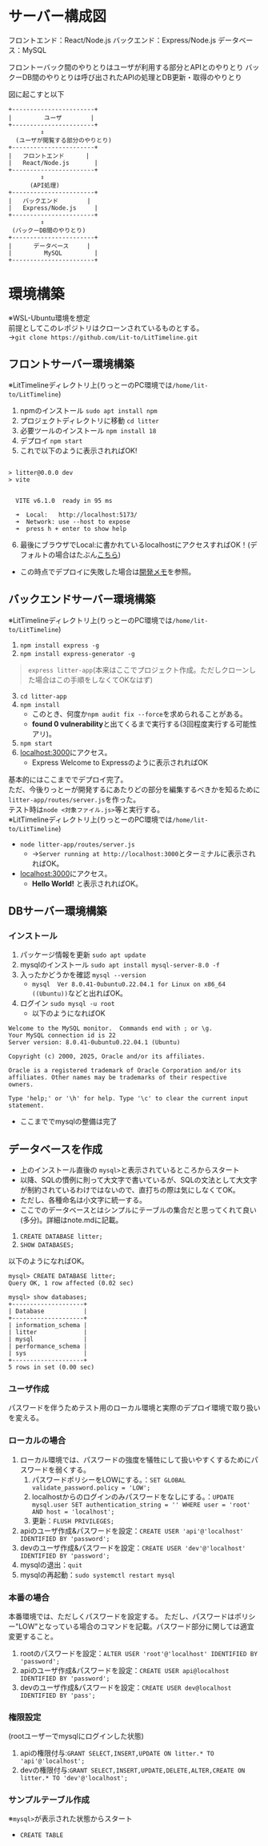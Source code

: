 # サーバー構成図

フロントエンド：React/Node.js
バックエンド：Express/Node.js
データベース：MySQL

フロントーバック間のやりとりはユーザが利用する部分とAPIとのやりとり
バックーDB間のやりとりは呼び出されたAPIの処理とDB更新・取得のやりとり

図に起こすと以下
```
+-----------------------+
|         ユーザ        |
+-----------------------+
         ⇕
  (ユーザが閲覧する部分のやりとり)
+-----------------------+
|   フロントエンド      |
|   React/Node.js       |
+-----------------------+
         ⇕
      (API処理)
+-----------------------+
|   バックエンド        |
|   Express/Node.js     |
+-----------------------+
         ⇕
 (バックーDB間のやりとり)
+-----------------------+
|      データベース     |
|         MySQL         |
+-----------------------+

```

# 環境構築
※WSL-Ubuntu環境を想定  
前提としてこのレポジトリはクローンされているものとする。  
→``git clone https://github.com/Lit-to/LitTimeline.git``  

## フロントサーバー環境構築
※LitTimelineディレクトリ上(りっとーのPC環境では``/home/lit-to/LitTimeline``)  
1.  npmのインストール ``sudo apt install npm``
2.  プロジェクトディレクトリに移動 ``cd litter``
3.  必要ツールのインストール ``npm install 18``
4.  デプロイ ``npm start``
5.  これで以下のように表示されればOK!
```

> litter@0.0.0 dev
> vite


  VITE v6.1.0  ready in 95 ms

  ➜  Local:   http://localhost:5173/
  ➜  Network: use --host to expose
  ➜  press h + enter to show help
```
6.  最後にブラウザでLocal:に書かれているlocalhostにアクセスすればOK！(デフォルトの場合はたぶん[こちら]( http://localhost:5173 ))
-   この時点でデプロイに失敗した場合は[開発メモ](/note.md)を参照。

## バックエンドサーバー環境構築
※LitTimelineディレクトリ上(りっとーのPC環境では``/home/lit-to/LitTimeline``)
1.  ``npm install express -g``
2.  ``npm install express-generator -g``

> ``express litter-app``(本来はここでプロジェクト作成。ただしクローンした場合はこの手順をしなくてOKなはず)

3.  ``cd litter-app``
4.  ``npm install``
    -  このとき、何度か``npm audit fix --force``を求められることがある。
    -  **found 0 vulnerability**と出てくるまで実行する(3回程度実行する可能性アリ)。
5.  ``npm start``
6.  [localhost:3000](http://localhost:3000)にアクセス。
    -   Express Welcome to Expressのように表示されればOK

基本的にはここまででデプロイ完了。  
ただ、今後りっとーが開発するにあたりどの部分を編集するべきかを知るために``litter-app/routes/server.js``を作った。  
テスト時は``node <対象ファイル.js>``等と実行する。  
※LitTimelineディレクトリ上(りっとーのPC環境では``/home/lit-to/LitTimeline``)
-   ``node litter-app/routes/server.js``
    -   →``Server running at http://localhost:3000``とターミナルに表示されればOK。
-   [localhost:3000](http://localhost:3000)にアクセス。
    -   **Hello World!** と表示されればOK。

## DBサーバー環境構築
### インストール

1.  パッケージ情報を更新 ``sudo apt update``
2.  mysqlのインストール ``sudo apt install mysql-server-8.0 -f``
3.  入ったかどうかを確認 ``mysql --version``
    -   ``mysql  Ver 8.0.41-0ubuntu0.22.04.1 for Linux on x86_64 ((Ubuntu))``などと出ればOK。
4.  ログイン ``sudo mysql -u root``
    -   以下のようになればOK

```
Welcome to the MySQL monitor.  Commands end with ; or \g.
Your MySQL connection id is 22
Server version: 8.0.41-0ubuntu0.22.04.1 (Ubuntu)

Copyright (c) 2000, 2025, Oracle and/or its affiliates.

Oracle is a registered trademark of Oracle Corporation and/or its
affiliates. Other names may be trademarks of their respective
owners.

Type 'help;' or '\h' for help. Type '\c' to clear the current input statement.
```

-   ここまででmysqlの整備は完了


## データベースを作成

-   上のインストール直後の ``mysql>``と表示されているところからスタート  
-   以降、SQLの慣例に則って大文字で書いているが、SQLの文法として大文字が制約されているわけではないので、直打ちの際は気にしなくてOK。
-   ただし、各種命名は小文字に統一する。
-   ここでのデータベースとはシンプルにテーブルの集合だと思ってくれて良い(多分)。詳細はnote.mdに記載。

1.  ``CREATE DATABASE litter;`` 
2.  ``SHOW DATABASES;`` 

以下のようになればOK。
```
mysql> CREATE DATABASE litter;
Query OK, 1 row affected (0.02 sec)

mysql> show databases;
+--------------------+
| Database           |
+--------------------+
| information_schema |
| litter             |
| mysql              |
| performance_schema |
| sys                |
+--------------------+
5 rows in set (0.00 sec)
```

### ユーザ作成

パスワードを伴うためテスト用のローカル環境と実際のデプロイ環境で取り扱いを変える。

### ローカルの場合
1.  ローカル環境では、パスワードの強度を犠牲にして扱いやすくするためにパスワードを弱くする。
    1.  パスワードポリシーをLOWにする。：``SET GLOBAL validate_password.policy = 'LOW';``
    2.  localhostからのログインのみパスワードをなしにする。：``UPDATE mysql.user SET authentication_string = '' WHERE user = 'root' AND host = 'localhost';``
    3.  更新：``FLUSH PRIVILEGES;``
2.  apiのユーザ作成&パスワードを設定：``CREATE USER 'api'@'localhost' IDENTIFIED BY 'password';`` 
3.  devのユーザ作成&パスワードを設定：``CREATE USER 'dev'@'localhost' IDENTIFIED BY 'password';`` 
4.  mysqlの退出：``quit``
5.  mysqlの再起動：``sudo systemctl restart mysql``

### 本番の場合
本番環境では、ただしくパスワードを設定する。
ただし、パスワードはポリシー"LOW"となっている場合のコマンドを記載。パスワード部分に関しては適宜変更すること。
1.  rootのパスワードを設定：``ALTER USER 'root'@'localhost' IDENTIFIED BY 'password';`` 
2.  apiのユーザ作成&パスワードを設定：``CREATE USER api@localhost IDENTIFIED BY 'password';`` 
3.  devのユーザ作成&パスワードを設定：``CREATE USER dev@localhost IDENTIFIED BY 'pass';`` 

### 権限設定
(rootユーザーでmysqlにログインした状態)

1.  apiの権限付与:``GRANT SELECT,INSERT,UPDATE ON litter.* TO 'api'@'localhost';``
2.  devの権限付与:``GRANT SELECT,INSERT,UPDATE,DELETE,ALTER,CREATE ON litter.* TO 'dev'@'localhost';``

### サンプルテーブル作成
※``mysql>``が表示された状態からスタート
-   ``CREATE TABLE``


